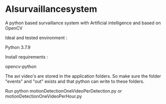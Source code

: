 # AIsurvaillancesystem
A python based  survaillance system with Artificial intelligence and based on OpenCV

Ideal and tested environment :

Python 3.7.9


Install requirements :

opencv-python

The avi video's are stored in the application folders.  So make sure the folder "events" and "out" exists and that python can write to these folders.  

Run  python motionDetectionOneVideoPerDetection.py  or motionDetectionOneVideoPerHour.py


